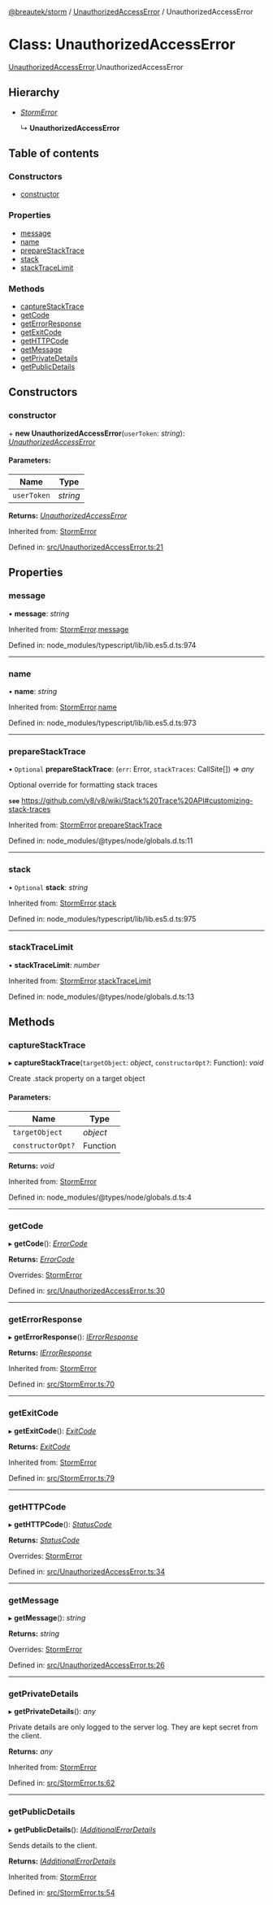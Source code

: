[@breautek/storm](../README.md) / [UnauthorizedAccessError](../modules/unauthorizedaccesserror.md) / UnauthorizedAccessError

# Class: UnauthorizedAccessError

[UnauthorizedAccessError](../modules/unauthorizedaccesserror.md).UnauthorizedAccessError

## Hierarchy

* [*StormError*](stormerror.stormerror-1.md)

  ↳ **UnauthorizedAccessError**

## Table of contents

### Constructors

- [constructor](unauthorizedaccesserror.unauthorizedaccesserror-1.md#constructor)

### Properties

- [message](unauthorizedaccesserror.unauthorizedaccesserror-1.md#message)
- [name](unauthorizedaccesserror.unauthorizedaccesserror-1.md#name)
- [prepareStackTrace](unauthorizedaccesserror.unauthorizedaccesserror-1.md#preparestacktrace)
- [stack](unauthorizedaccesserror.unauthorizedaccesserror-1.md#stack)
- [stackTraceLimit](unauthorizedaccesserror.unauthorizedaccesserror-1.md#stacktracelimit)

### Methods

- [captureStackTrace](unauthorizedaccesserror.unauthorizedaccesserror-1.md#capturestacktrace)
- [getCode](unauthorizedaccesserror.unauthorizedaccesserror-1.md#getcode)
- [getErrorResponse](unauthorizedaccesserror.unauthorizedaccesserror-1.md#geterrorresponse)
- [getExitCode](unauthorizedaccesserror.unauthorizedaccesserror-1.md#getexitcode)
- [getHTTPCode](unauthorizedaccesserror.unauthorizedaccesserror-1.md#gethttpcode)
- [getMessage](unauthorizedaccesserror.unauthorizedaccesserror-1.md#getmessage)
- [getPrivateDetails](unauthorizedaccesserror.unauthorizedaccesserror-1.md#getprivatedetails)
- [getPublicDetails](unauthorizedaccesserror.unauthorizedaccesserror-1.md#getpublicdetails)

## Constructors

### constructor

\+ **new UnauthorizedAccessError**(`userToken`: *string*): [*UnauthorizedAccessError*](unauthorizedaccesserror.unauthorizedaccesserror-1.md)

#### Parameters:

Name | Type |
------ | ------ |
`userToken` | *string* |

**Returns:** [*UnauthorizedAccessError*](unauthorizedaccesserror.unauthorizedaccesserror-1.md)

Inherited from: [StormError](stormerror.stormerror-1.md)

Defined in: [src/UnauthorizedAccessError.ts:21](https://github.com/breautek/storm/blob/e9f4a60/src/UnauthorizedAccessError.ts#L21)

## Properties

### message

• **message**: *string*

Inherited from: [StormError](stormerror.stormerror-1.md).[message](stormerror.stormerror-1.md#message)

Defined in: node_modules/typescript/lib/lib.es5.d.ts:974

___

### name

• **name**: *string*

Inherited from: [StormError](stormerror.stormerror-1.md).[name](stormerror.stormerror-1.md#name)

Defined in: node_modules/typescript/lib/lib.es5.d.ts:973

___

### prepareStackTrace

• `Optional` **prepareStackTrace**: (`err`: Error, `stackTraces`: CallSite[]) => *any*

Optional override for formatting stack traces

**`see`** https://github.com/v8/v8/wiki/Stack%20Trace%20API#customizing-stack-traces

Inherited from: [StormError](stormerror.stormerror-1.md).[prepareStackTrace](stormerror.stormerror-1.md#preparestacktrace)

Defined in: node_modules/@types/node/globals.d.ts:11

___

### stack

• `Optional` **stack**: *string*

Inherited from: [StormError](stormerror.stormerror-1.md).[stack](stormerror.stormerror-1.md#stack)

Defined in: node_modules/typescript/lib/lib.es5.d.ts:975

___

### stackTraceLimit

• **stackTraceLimit**: *number*

Inherited from: [StormError](stormerror.stormerror-1.md).[stackTraceLimit](stormerror.stormerror-1.md#stacktracelimit)

Defined in: node_modules/@types/node/globals.d.ts:13

## Methods

### captureStackTrace

▸ **captureStackTrace**(`targetObject`: *object*, `constructorOpt?`: Function): *void*

Create .stack property on a target object

#### Parameters:

Name | Type |
------ | ------ |
`targetObject` | *object* |
`constructorOpt?` | Function |

**Returns:** *void*

Inherited from: [StormError](stormerror.stormerror-1.md)

Defined in: node_modules/@types/node/globals.d.ts:4

___

### getCode

▸ **getCode**(): [*ErrorCode*](../enums/errorcode.errorcode-1.md)

**Returns:** [*ErrorCode*](../enums/errorcode.errorcode-1.md)

Overrides: [StormError](stormerror.stormerror-1.md)

Defined in: [src/UnauthorizedAccessError.ts:30](https://github.com/breautek/storm/blob/e9f4a60/src/UnauthorizedAccessError.ts#L30)

___

### getErrorResponse

▸ **getErrorResponse**(): [*IErrorResponse*](../interfaces/stormerror.ierrorresponse.md)

**Returns:** [*IErrorResponse*](../interfaces/stormerror.ierrorresponse.md)

Inherited from: [StormError](stormerror.stormerror-1.md)

Defined in: [src/StormError.ts:70](https://github.com/breautek/storm/blob/e9f4a60/src/StormError.ts#L70)

___

### getExitCode

▸ **getExitCode**(): [*ExitCode*](../enums/exitcode.exitcode-1.md)

**Returns:** [*ExitCode*](../enums/exitcode.exitcode-1.md)

Inherited from: [StormError](stormerror.stormerror-1.md)

Defined in: [src/StormError.ts:79](https://github.com/breautek/storm/blob/e9f4a60/src/StormError.ts#L79)

___

### getHTTPCode

▸ **getHTTPCode**(): [*StatusCode*](../enums/statuscode.statuscode-1.md)

**Returns:** [*StatusCode*](../enums/statuscode.statuscode-1.md)

Overrides: [StormError](stormerror.stormerror-1.md)

Defined in: [src/UnauthorizedAccessError.ts:34](https://github.com/breautek/storm/blob/e9f4a60/src/UnauthorizedAccessError.ts#L34)

___

### getMessage

▸ **getMessage**(): *string*

**Returns:** *string*

Overrides: [StormError](stormerror.stormerror-1.md)

Defined in: [src/UnauthorizedAccessError.ts:26](https://github.com/breautek/storm/blob/e9f4a60/src/UnauthorizedAccessError.ts#L26)

___

### getPrivateDetails

▸ **getPrivateDetails**(): *any*

Private details are only logged to the server log.
They are kept secret from the client.

**Returns:** *any*

Inherited from: [StormError](stormerror.stormerror-1.md)

Defined in: [src/StormError.ts:62](https://github.com/breautek/storm/blob/e9f4a60/src/StormError.ts#L62)

___

### getPublicDetails

▸ **getPublicDetails**(): [*IAdditionalErrorDetails*](../interfaces/stormerror.iadditionalerrordetails.md)

Sends details to the client.

**Returns:** [*IAdditionalErrorDetails*](../interfaces/stormerror.iadditionalerrordetails.md)

Inherited from: [StormError](stormerror.stormerror-1.md)

Defined in: [src/StormError.ts:54](https://github.com/breautek/storm/blob/e9f4a60/src/StormError.ts#L54)
